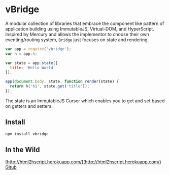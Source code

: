# vBridge

A modular collection of libraries that embrace the component like pattern of application building using ImmutableJS, Virtual-DOM, and HyperScript.  Inspired by Mercury and allows the implementor to choose their own eventing/routing system, `Bridge` just focuses on state and rendering.

``` js
var app = require('vbridge');
var h = app.h;

var state = app.state({
  title: 'Hello World' 
});

app(document.body, state, function render(state) {
  return h('h1', state.get('title'));
});
```

The state is an ImmutableJS Cursor which enables you to get and set based on getters and setters.


## Install

``` js
npm install vbridge
```

## In the Wild

[http://html2hscript.herokuapp.com/](http://html2hscript.herokuapp.com/) [Gitub](https://github.com/twilson63/html2hscript.herokuapp.com)

